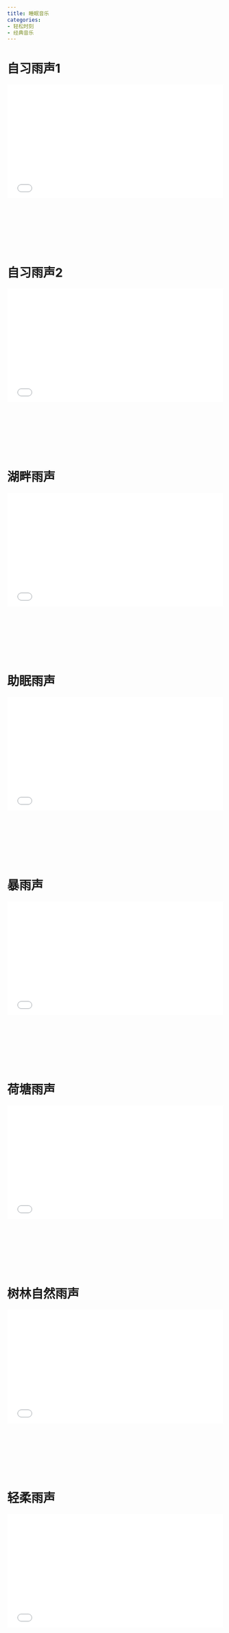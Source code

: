 ```yaml
---
title: 睡眠音乐
categories: 
- 轻松时刻
- 经典音乐
---
```


# 自习雨声1

<div style="position: relative; width: 100%; height: 0; padding-bottom: 75%;">
<iframe src="//player.bilibili.com/player.html?aid=329355383&bvid=BV1WA411n7Vm&cid=381900387&page=1&high_quality=1&danmaku=0" scrolling="no" border="0" frameborder="no" framespacing="0" allowfullscreen="true" style="position: absolute; width: 100%; height: 70%; Left: 0; top: 0;"></iframe></div>

# 自习雨声2

<div style="position: relative; width: 100%; height: 0; padding-bottom: 75%;">
<iframe src="//player.bilibili.com/player.html?aid=684594148&bvid=BV19U4y1y74A&cid=734609060&page=1&high_quality=1&danmaku=0" scrolling="no" border="0" frameborder="no" framespacing="0" allowfullscreen="true" style="position: absolute; width: 100%; height: 70%; Left: 0; top: 0;"></iframe></div>

# 湖畔雨声

<div style="position: relative; width: 100%; height: 0; padding-bottom: 75%;">
<iframe src="//player.bilibili.com/player.html?aid=214978891&bvid=BV13a411s7QF&cid=742676700&page=1&high_quality=1&danmaku=0" scrolling="no" border="0" frameborder="no" framespacing="0" allowfullscreen="true" style="position: absolute; width: 100%; height: 70%; Left: 0; top: 0;"></iframe></div>

# 助眠雨声

<div style="position: relative; width: 100%; height: 0; padding-bottom: 75%;">
<iframe src="//player.bilibili.com/player.html?aid=97613422&bvid=BV1rE411P7ct&cid=173030787&page=1&high_quality=1&danmaku=0" scrolling="no" border="0" frameborder="no" framespacing="0" allowfullscreen="true" style="position: absolute; width: 100%; height: 70%; Left: 0; top: 0;"></iframe></div>

# 暴雨声

<div style="position: relative; width: 100%; height: 0; padding-bottom: 75%;">
<iframe src="//player.bilibili.com/player.html?aid=595621975&bvid=BV12B4y1m7QP&cid=572902634&page=1&high_quality=1&danmaku=0" scrolling="no" border="0" frameborder="no" framespacing="0" allowfullscreen="true" style="position: absolute; width: 100%; height: 70%; Left: 0; top: 0;"></iframe></div>

# 荷塘雨声

<div style="position: relative; width: 100%; height: 0; padding-bottom: 75%;">
<iframe src="//player.bilibili.com/player.html?aid=892562517&bvid=BV16P4y1H7VZ&cid=467751594&page=1&high_quality=1&danmaku=0" scrolling="no" border="0" frameborder="no" framespacing="0" allowfullscreen="true" style="position: absolute; width: 100%; height: 70%; Left: 0; top: 0;"></iframe></div>

# 树林自然雨声

<div style="position: relative; width: 100%; height: 0; padding-bottom: 75%;">
<iframe src="//player.bilibili.com/player.html?aid=421916690&bvid=BV1d3411t7dV&cid=449906317&page=1&high_quality=1&danmaku=0" scrolling="no" border="0" frameborder="no" framespacing="0" allowfullscreen="true" style="position: absolute; width: 100%; height: 70%; Left: 0; top: 0;"></iframe></div>

# 轻柔雨声

<div style="position: relative; width: 100%; height: 0; padding-bottom: 75%;">
<iframe src="//player.bilibili.com/player.html?aid=684102139&bvid=BV1yU4y1m7XK&cid=720244914&page=1&high_quality=1&danmaku=0" scrolling="no" border="0" frameborder="no" framespacing="0" allowfullscreen="true" style="position: absolute; width: 100%; height: 70%; Left: 0; top: 0;"></iframe></div>

# 湖边木屋雨声1

<div style="position: relative; width: 100%; height: 0; padding-bottom: 75%;">
<iframe src="//player.bilibili.com/player.html?aid=27262412&bvid=BV1ds411E7uB&cid=46913413&page=1&high_quality=1&danmaku=0" scrolling="no" border="0" frameborder="no" framespacing="0" allowfullscreen="true" style="position: absolute; width: 100%; height: 70%; Left: 0; top: 0;"></iframe></div>

# 湖边木屋雨声2

<div style="position: relative; width: 100%; height: 0; padding-bottom: 75%;">
<iframe src="//player.bilibili.com/player.html?aid=721793878&bvid=BV1oS4y197tX&cid=445627971&page=1&high_quality=1&danmaku=0" scrolling="no" border="0" frameborder="no" framespacing="0" allowfullscreen="true" style="position: absolute; width: 100%; height: 70%; Left: 0; top: 0;"></iframe></div>

# 窗户雨声

<div style="position: relative; width: 100%; height: 0; padding-bottom: 75%;">
<iframe src="//player.bilibili.com/player.html?aid=202617593&bvid=BV1Fa411P7es&cid=247478863&page=1&high_quality=1&danmaku=0" scrolling="no" border="0" frameborder="no" framespacing="0" allowfullscreen="true" style="position: absolute; width: 100%; height: 70%; Left: 0; top: 0;"></iframe></div>